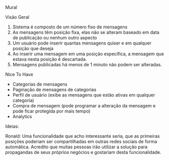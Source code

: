 Mural

Visão Geral

1. Sistema é composto de um número fixo de mensagens
2. As mensagens têm posição fixa, elas não se alteram baseado em data de publicação ou nenhum outro aspecto
3. Um usuário pode inserir quantas mensagens quiser e em qualquer posição que deseja
4. Ao inserir uma mensagem em uma posição específica, a mensagem que estava nesta posição é descartada.
5. Mensagens publicadas há menos de 1 minuto não podem ser alteradas.

Nice To Have

- Categorias de mensagens
- Paginação de mensagens de categorias
- Perfil de usuário (exibe as mensagens que estão ativas em qualquer categoria)
- Compra de mensagem (pode programar a alteração da mensagem e pode ficar protegida por mais tempo)
- Analytics

Ideias:

Ronald: Uma funcionalidade que acho interessante seria, que as primeiras posições poderiam ser compartilhadas em outras redes sociais de forma automática. Acredito que muitas pessoas irão utilizar a solução para propagandas de seus próprios negócios e gostariam desta funcionalidade.
